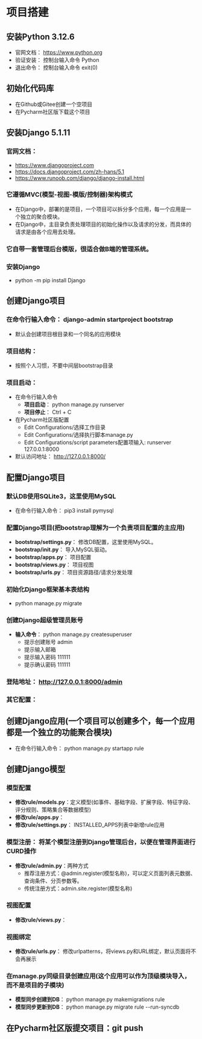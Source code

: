 # 项目搭建

## 安装Python 3.12.6
   - 官网文档： https://www.python.org 
   - 验证安装： 控制台输入命令 Python
   - 退出命令： 控制台输入命令 exit(0)

## 初始化代码库
   - 在Github或Gitee创建一个空项目
   - 在Pycharm社区版下载这个项目

## 安装Django 5.1.11
### 官网文档：
   - https://www.djangoproject.com
   - https://docs.djangoproject.com/zh-hans/5.1
   - https://www.runoob.com/django/django-install.html
### 它遵循MVC(模型-视图-模版/控制器)架构模式
   - 在Django中，部署的是项目，一个项目可以拆分多个应用，每一个应用是一个独立的聚合模块。
   - 在Django中，主目录负责处理项目的初始化操作以及请求的分发，而具体的请求是由各个应用去处理。
### 它自带一套管理后台模版，很适合做B端的管理系统。
### 安装Django
   - python -m pip install Django

## 创建Django项目
### 在命令行输入命令： django-admin startproject bootstrap
   - 默认会创建项目根目录和一个同名的应用模块
### 项目结构： 
   - 按照个人习惯，不要中间层bootstrap目录
### 项目启动： 
   - 在命令行输入命令
      - **项目启动**： python manage.py runserver
      - **项目停止**： Ctrl + C
   - 在Pycharm社区版配置
      - Edit Configurations/选择工作目录
      - Edit Configurations/选择执行脚本manage.py
      - Edit Configurations/script parameters配置项输入: runserver 127.0.0.1:8000
   - 默认访问地址： http://127.0.0.1:8000/

## 配置Django项目
### 默认DB使用SQLite3，这里使用MySQL
   - 在命令行输入命令： pip3 install pymysql
### 配置Django项目(把bootstrap理解为一个负责项目配置的主应用)
   - **bootstrap/settings.py**： 修改DB配置，这里使用MySQL。
   - **bootstrap/__init__.py**： 导入MySQL驱动。
   - **bootstrap/apps.py**： 项目配置
   - **bootstrap/views.py**： 项目视图
   - **bootstrap/urls.py**： 项目资源路径/请求分发处理
### 初始化Django框架基本表结构
   - python manage.py migrate
### 创建Django超级管理员账号
   - **输入命令**： python manage.py createsuperuser
      - 提示创建账号 admin
      - 提示输入邮箱 
      - 提示输入密码 111111
      - 提示确认密码 111111
### 登陆地址： http://127.0.0.1:8000/admin
### 其它配置： 

## 创建Django应用(一个项目可以创建多个，每一个应用都是一个独立的功能聚合模块)
   - 在命令行输入命令： python manage.py startapp rule

## 创建Django模型
### 模型配置
   - **修改rule/models.py**：定义模型(如事件、基础字段、扩展字段、特征字段、评分规则、策略集合等数据模型)
   - **修改rule/apps.py**： 
   - **修改rule/settings.py**： INSTALLED_APPS列表中新增rule应用
### 模型注册： 将某个模型注册到Django管理后台，以便在管理界面进行CURD操作
   - **修改rule/admin.py**：两种方式
      - 推荐注册方式：@admin.register(模型名称)，可以定义页面列表元数据、查询条件、分页参数等。
      - 传统注册方式：admin.site.register(模型名称)
### 视图配置
   - **修改rule/views.py**：  
### 视图绑定
   - **修改rule/urls.py**：  修改urlpatterns，将views.py和URL绑定，默认页面将不会再展示
### 在manage.py同级目录创建应用(这个应用可以作为顶级模块导入，而不是项目的子模块)
   - **模型同步创建到DB**： python manage.py makemigrations rule
   - **模型同步更新到DB**： python manage.py migrate rule --run-syncdb

## 在Pycharm社区版提交项目：git push
